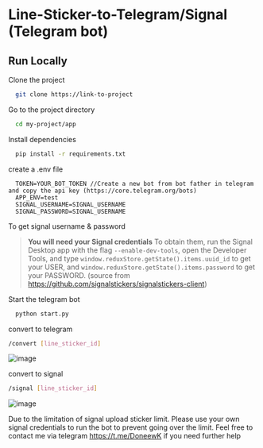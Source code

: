 # Line-Sticker-to-Telegram/Signal (Telegram bot)

## Run Locally

Clone the project

```bash
  git clone https://link-to-project
```

Go to the project directory

```bash
  cd my-project/app
```

Install dependencies

```bash
  pip install -r requirements.txt
```

create a .env file

```
  TOKEN=YOUR_BOT_TOKEN //Create a new bot from bot father in telegram and copy the api key (https://core.telegram.org/bots)
  APP_ENV=test
  SIGNAL_USERNAME=SIGNAL_USERNAME
  SIGNAL_PASSWORD=SIGNAL_USERNAME
```

To get signal username & password

> **You will need your Signal credentials** To obtain them, run the Signal Desktop
> app with the flag `--enable-dev-tools`, open the Developer Tools, and type
> `window.reduxStore.getState().items.uuid_id` to get your USER, and
> `window.reduxStore.getState().items.password` to get your PASSWORD.
> (source from https://github.com/signalstickers/signalstickers-client)

Start the telegram bot

```bash
  python start.py
```

convert to telegram

```bash
/convert [line_sticker_id]
```
![image](https://user-images.githubusercontent.com/38665439/199755349-5173b07c-2c93-4d3d-9c44-977cd6d792da.png)

convert to signal

```bash
/signal [line_sticker_id]
```
![image](https://user-images.githubusercontent.com/38665439/199755448-98abdbec-520b-46f2-a019-4cba39381fe5.png)

Due to the limitation of signal upload sticker limit. Please use your own signal credentials to run the bot to prevent going over the limit.
Feel free to contact me via telegram https://t.me/DoneewK if you need further help
